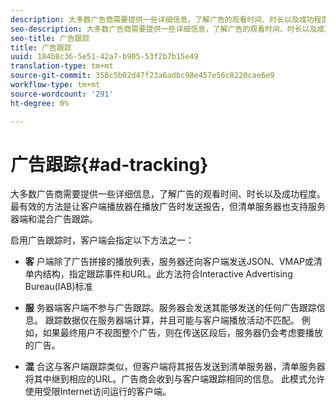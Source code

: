 ```yaml
---
description: 大多数广告商需要提供一些详细信息，了解广告的观看时间、时长以及成功程度。 最有效的方法是让客户端播放器在播放广告时发送报告，但清单服务器也支持服务器端和混合广告跟踪。
seo-description: 大多数广告商需要提供一些详细信息，了解广告的观看时间、时长以及成功程度。 最有效的方法是让客户端播放器在播放广告时发送报告，但清单服务器也支持服务器端和混合广告跟踪。
seo-title: 广告跟踪
title: 广告跟踪
uuid: 184b8c36-5e51-42a7-b905-53f2b7b15e49
translation-type: tm+mt
source-git-commit: 358c5b02d47f23a6adbc98e457e56c8220cae6e9
workflow-type: tm+mt
source-wordcount: '291'
ht-degree: 0%

---
```



# 广告跟踪{#ad-tracking}

大多数广告商需要提供一些详细信息，了解广告的观看时间、时长以及成功程度。 最有效的方法是让客户端播放器在播放广告时发送报告，但清单服务器也支持服务器端和混合广告跟踪。

启用广告跟踪时，客户端会指定以下方法之一：

* **客** 户端除了广告拼接的播放列表，服务器还向客户端发送JSON、VMAP或清单内结构，指定跟踪事件和URL。此方法符合Interactive Advertising Bureau(IAB)标准

* **服** 务器端客户端不参与广告跟踪。服务器会发送其能够发送的任何广告跟踪信息。 跟踪数据仅在服务器端计算，并且可能与客户端播放活动不匹配。 例如，如果最终用户不视图整个广告，则在传送区段后，服务器仍会考虑要播放的广告。

* **混** 合这与客户端跟踪类似，但客户端将其报告发送到清单服务器，清单服务器将其中继到相应的URL。广告商会收到与客户端跟踪相同的信息。 此模式允许使用受限Internet访问运行的客户端。